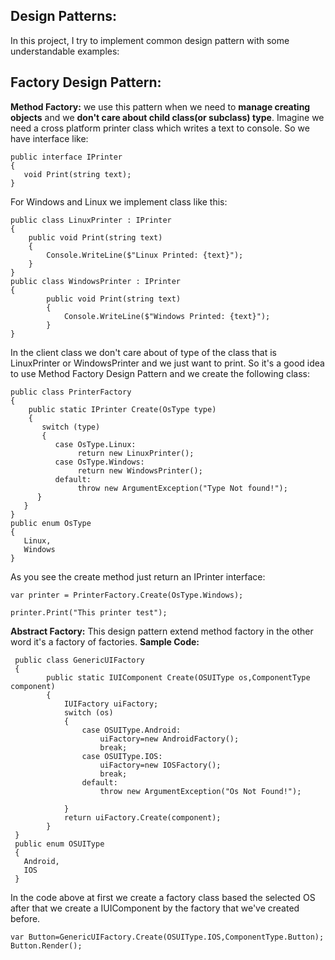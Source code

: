 ## Design Patterns:

In this project, I try to implement common design pattern with some understandable examples:

## Factory Design Pattern:

**Method Factory:**
we use this pattern when we need to **manage creating objects** and we **don't care about child class(or subclass) type**.
Imagine we need a cross platform printer class which writes a text to console.
So we have interface like: 

    public interface IPrinter
    {
       void Print(string text);
    }

For Windows and Linux we implement class like this:

    public class LinuxPrinter : IPrinter
    {
        public void Print(string text)
        {
            Console.WriteLine($"Linux Printed: {text}");
        }
    }
    public class WindowsPrinter : IPrinter
    {
            public void Print(string text)
            {
                Console.WriteLine($"Windows Printed: {text}");
            }
    }
In the client class we don't care about of type of the class that is LinuxPrinter or WindowsPrinter and we just want to print. So it's a good idea to use Method Factory Design Pattern and we create the following class:
 

    public class PrinterFactory
    {
        public static IPrinter Create(OsType type)
        {
           switch (type)
           {
              case OsType.Linux:
                   return new LinuxPrinter();
              case OsType.Windows:
                   return new WindowsPrinter();
              default:
                   throw new ArgumentException("Type Not found!");
          }
       }
    }
    public enum OsType
    {
       Linux,
       Windows
    } 

As you see the create method just return an IPrinter interface:

    var printer = PrinterFactory.Create(OsType.Windows);
    
    printer.Print("This printer test");

**Abstract Factory:**
This design pattern extend method factory in the other word it's a factory of factories.
**Sample Code:**

     public class GenericUIFactory
     {
            public static IUIComponent Create(OSUIType os,ComponentType component)
            {
                IUIFactory uiFactory;
                switch (os)
                {
                    case OSUIType.Android:
                        uiFactory=new AndroidFactory();
                        break;
                    case OSUIType.IOS:
                        uiFactory=new IOSFactory();
                        break;
                    default:
                        throw new ArgumentException("Os Not Found!");
                        
                }
                return uiFactory.Create(component);
            }
     }
     public enum OSUIType
     {
       Android,
       IOS
     }

In the code above at first we create a factory class based the selected OS after that we create a IUIComponent by the factory that we've created before.

    var Button=GenericUIFactory.Create(OSUIType.IOS,ComponentType.Button);
    Button.Render();

